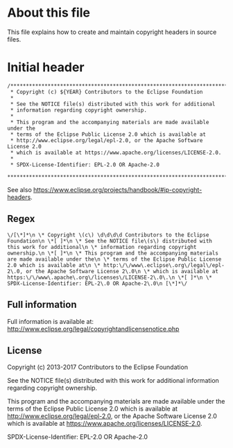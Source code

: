 # About this file

This file explains how to create and maintain copyright headers in source files.

# Initial header

```
/********************************************************************************
 * Copyright (c) ${YEAR} Contributors to the Eclipse Foundation
 *
 * See the NOTICE file(s) distributed with this work for additional
 * information regarding copyright ownership.
 *
 * This program and the accompanying materials are made available under the
 * terms of the Eclipse Public License 2.0 which is available at
 * http://www.eclipse.org/legal/epl-2.0, or the Apache Software License 2.0
 * which is available at https://www.apache.org/licenses/LICENSE-2.0.
 *
 * SPDX-License-Identifier: EPL-2.0 OR Apache-2.0
 ********************************************************************************/
```

See also <https://www.eclipse.org/projects/handbook/#ip-copyright-headers>.

## Regex 
```
\/[\*]*\n \* Copyright \(c\) \d\d\d\d Contributors to the Eclipse Foundation\n \*[ ]*\n \* See the NOTICE file\(s\) distributed with this work for additional\n \* information regarding copyright ownership.\n \*[ ]*\n \* This program and the accompanying materials are made available under the\n \* terms of the Eclipse Public License 2.0 which is available at\n \* http:\/\/www\.eclipse\.org\/legal\/epl-2\.0, or the Apache Software License 2\.0\n \* which is available at https:\/\/www\.apache\.org\/licenses\/LICENSE-2\.0\.\n \*[ ]*\n \* SPDX-License-Identifier: EPL-2\.0 OR Apache-2\.0\n [\*]*\/
```

## Full information

Full information is available at: <http://www.eclipse.org/legal/copyrightandlicensenotice.php>

## License

Copyright (c) 2013-2017 Contributors to the Eclipse Foundation

See the NOTICE file(s) distributed with this work for additional
information regarding copyright ownership.

This program and the accompanying materials are made available under the
terms of the Eclipse Public License 2.0 which is available at
<http://www.eclipse.org/legal/epl-2.0>, or the Apache Software License 2.0
which is available at <https://www.apache.org/licenses/LICENSE-2.0>.

SPDX-License-Identifier: EPL-2.0 OR Apache-2.0
